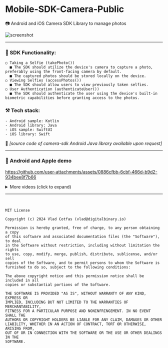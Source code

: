 # Mobile-SDK-Camera-Public
📷 Android and iOS Camera SDK Library to manage photos

![screenshot](https://github.com/user-attachments/assets/5adb3ee4-fda8-4d70-bfca-2adad05bce26)

-----------------

### 🧩 SDK Functionality:
```
○ Taking a Selfie (takePhoto())
  ■ The SDK should utilize the device's camera to capture a photo, preferably using the front-facing camera by default.
  ■ The captured photos should be stored locally on the device.
○ Viewing Selfies (accessPhotos())
  ■ The SDK should allow users to view previously taken selfies.
○ User Authentication (authenticateUser())
  ■ The SDK should authenticate the user using the device's built-in biometric capabilities before granting access to the photos.
```

### ⚒️ Tech stack:
`- Android sample: Kotlin`</br>
`- Android library: Java`</br>
`- iOS sample: SwiftUI`</br>
`- iOS library: Swift`</br>

📍 *[source code of camera-sdk Android Java library available upon request]*


-----------------

### 📲 Android and Apple demo

https://github.com/user-attachments/assets/0886cfbb-6cbf-466d-b9d2-934bee8f7b66


<details><summary>More videos (click to expand)</summary>

### 📲 Android demo
https://github.com/user-attachments/assets/a22ac105-31a7-4df1-8615-7f67345c691b

_*the black screen from the video is when using Biometrics (recording on android can't be made)_

### 🔥 iOS demo
https://github.com/user-attachments/assets/744cd887-81f1-4293-be82-c3b0649c5c4d

</br>

</details>

-----------------

</br>

```
MIT License

Copyright (c) 2024 Vlad Cotfas (vlad@digitalbinary.io)

Permission is hereby granted, free of charge, to any person obtaining a copy
of this software and associated documentation files (the "Software"), to deal
in the Software without restriction, including without limitation the rights
to use, copy, modify, merge, publish, distribute, sublicense, and/or sell
copies of the Software, and to permit persons to whom the Software is
furnished to do so, subject to the following conditions:

The above copyright notice and this permission notice shall be included in all
copies or substantial portions of the Software.

THE SOFTWARE IS PROVIDED "AS IS", WITHOUT WARRANTY OF ANY KIND, EXPRESS OR
IMPLIED, INCLUDING BUT NOT LIMITED TO THE WARRANTIES OF MERCHANTABILITY,
FITNESS FOR A PARTICULAR PURPOSE AND NONINFRINGEMENT. IN NO EVENT SHALL THE
AUTHORS OR COPYRIGHT HOLDERS BE LIABLE FOR ANY CLAIM, DAMAGES OR OTHER
LIABILITY, WHETHER IN AN ACTION OF CONTRACT, TORT OR OTHERWISE, ARISING FROM,
OUT OF OR IN CONNECTION WITH THE SOFTWARE OR THE USE OR OTHER DEALINGS IN THE
SOFTWARE.
```
